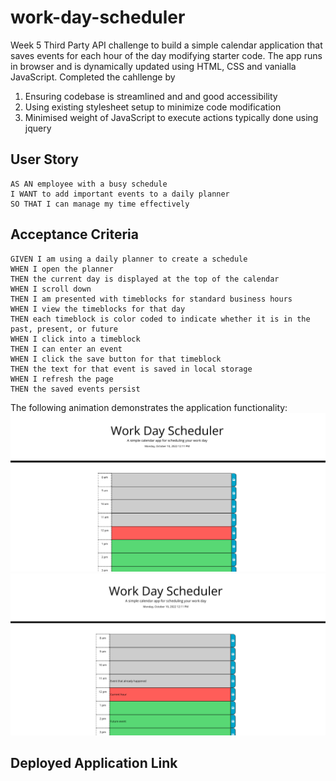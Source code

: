 # work-day-scheduler
Week 5 Third Party API challenge to build a simple calendar application that saves events for each hour of the day modifying starter code. The app runs in browser and is dynamically updated using HTML, CSS and vanialla JavaScript. Completed the cahllenge by
1. Ensuring codebase is streamlined and and good accessibility
2. Using existing stylesheet setup to minimize code modification
3. Minimised weight of JavaScript to execute actions typically done using jquery


## User Story
```
AS AN employee with a busy schedule
I WANT to add important events to a daily planner
SO THAT I can manage my time effectively
```


## Acceptance Criteria
```
GIVEN I am using a daily planner to create a schedule
WHEN I open the planner
THEN the current day is displayed at the top of the calendar
WHEN I scroll down
THEN I am presented with timeblocks for standard business hours
WHEN I view the timeblocks for that day
THEN each timeblock is color coded to indicate whether it is in the past, present, or future
WHEN I click into a timeblock
THEN I can enter an event
WHEN I click the save button for that timeblock
THEN the text for that event is saved in local storage
WHEN I refresh the page
THEN the saved events persist
```

The following animation demonstrates the application functionality:
![Image of Blank Workday Scheduler](./images/workday-blank.png)
![Image of Filled Workday Scheduler](./images/workday-filled.png)

## Deployed Application Link

